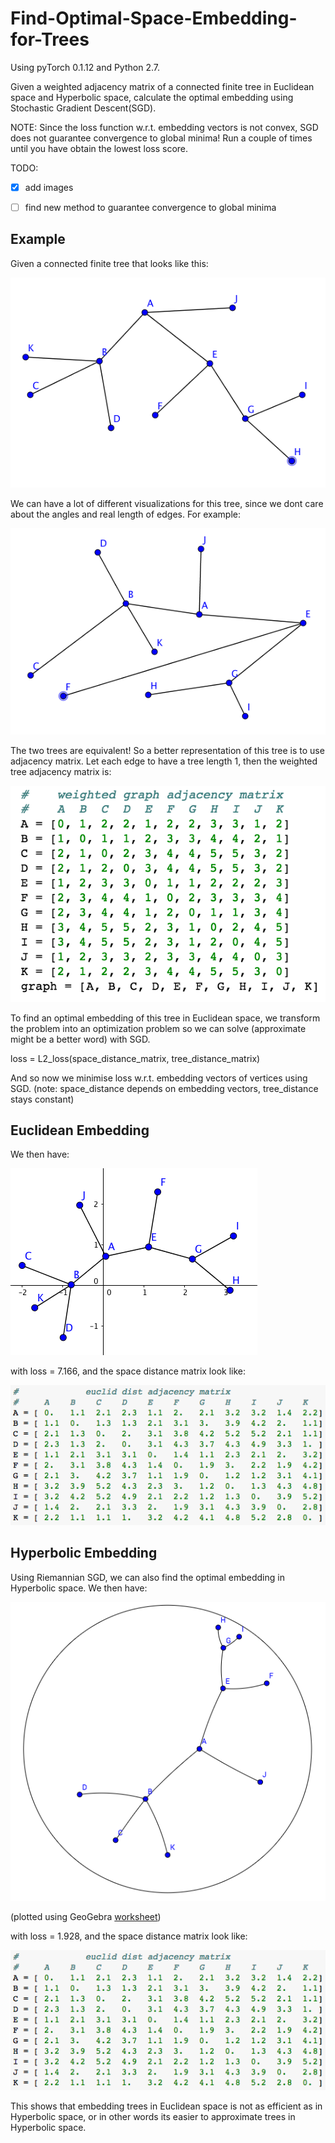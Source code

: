 # Find-Optimal-Space-Embedding-for-Trees

Using pyTorch 0.1.12 and Python 2.7.

Given a weighted adjacency matrix of a connected finite tree in Euclidean space and Hyperbolic space, calculate the optimal embedding using Stochastic Gradient Descent(SGD).

NOTE:
Since the loss function w.r.t. embedding vectors is not convex, SGD does not guarantee convergence to global minima! 
Run a couple of times until you have obtain the lowest loss score.

TODO:
- [x] add images

- [ ] find new method to guarantee convergence to global minima

## Example

Given a connected finite tree that looks like this:

![alt text][tree_1]

We can have a lot of different visualizations for this tree, since we dont care about the angles and real length of edges. 
For example:

![alt text][tree_2]

The two trees are equivalent! So a better representation of this tree is to use adjacency matrix. Let each edge to have a tree length 1, then the weighted tree adjacency matrix is:

![alt text][tree_dist_matrix]

To find an optimal embedding of this tree in Euclidean space, we transform the problem into an optimization problem so we can solve (approximate might be a better word) with SGD.

loss = L2_loss(space_distance_matrix, tree_distance_matrix)

And so now we minimise loss w.r.t. embedding vectors of vertices using SGD. 
(note: space_distance depends on embedding vectors, tree_distance stays constant)

## Euclidean Embedding

We then have:

![alt text][euclid_tree]

with loss = 7.166, and the space distance matrix look like:

![alt text][euclid_dist_matrix]

## Hyperbolic Embedding

Using Riemannian SGD, we can also find the optimal embedding in Hyperbolic space. We then have:

![alt text][hyp_tree] 

(plotted using GeoGebra [worksheet](https://www.geogebra.org/m/R5e9AggU))

with loss = 1.928, and the space distance matrix look like:

![alt text][hyp_dist_matrix]

This shows that embedding trees in Euclidean space is not as efficient as in Hyperbolic space, or in other words its easier to approximate trees in Hyperbolic space.

[tree_1]: https://github.com/marcoleewow/Find-Optimal-Space-Embedding-for-Trees/blob/master/images/tree_1.png "Tree Example"
[tree_2]: https://github.com/marcoleewow/Find-Optimal-Space-Embedding-for-Trees/blob/master/images/tree_2.png "Tree Example 2"
[tree_dist_matrix]: https://github.com/marcoleewow/Find-Optimal-Space-Embedding-for-Trees/blob/master/images/tree_dist_matrix.png "tree_dist_matrix"
[euclid_tree]: https://github.com/marcoleewow/Find-Optimal-Space-Embedding-for-Trees/blob/master/images/euclid_tree.png "euclid_tree"
[euclid_dist_matrix]: https://github.com/marcoleewow/Find-Optimal-Space-Embedding-for-Trees/blob/master/images/euclid_dist_matrix.png "euclid_dist_matrix"
[hyp_tree]: https://github.com/marcoleewow/Find-Optimal-Space-Embedding-for-Trees/blob/master/images/hyp_tree.png "hyp_tree"
[hyp_dist_matrix]: https://github.com/marcoleewow/Find-Optimal-Space-Embedding-for-Trees/blob/master/images/euclid_dist_matrix.png "hyp_dist_matrix"

